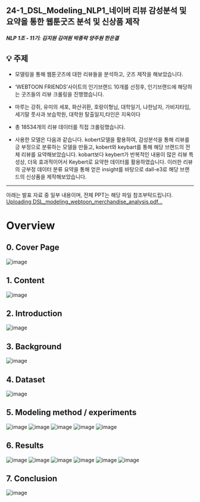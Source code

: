 ## 24-1_DSL_Modeling_NLP1_네이버 리뷰 감성분석 및 요약을 통한 웹툰굿즈 분석 및 신상품 제작
##### NLP 1조 - 11기: 김지원 김여원 박종락 양주원 한은결
## 💡 주제
* 모델링을 통해 웹툰굿즈에 대한 리뷰들을 분석하고, 굿즈 제작을 해보았습니다.
* ‘WEBTOON FRIENDS’사이트의 인기브랜드 10개를 선정후, 인기브랜드에 해당하는 굿즈들의 리뷰 크롤링을 진행했습니다.
* 마루는 강쥐, 유미의 세포, 화산귀환, 호랑이형님, 대학일기, 냐한남자, 가비지타임, 세기말 풋사과 보습학원, 대학원 탈출일지,타인은 지옥이다 
* 총 18534개의 리뷰 데이터를 직접 크롤링했습니다.

* 사용한 모델은 다음과 같습니다.
kobert모델을 활용하여, 감성분석을 통해 리뷰를 긍 부정으로 분류하는 모델을 만들고,
kobert와 keybart를 통해 해당 브랜드의 전체 리뷰를 요약해보았습니다.
kobart보다 keybert가 반복적인 내용이 많은 리뷰 특성상, 더욱 효과적이어서 Keybert로 요약한 데이터를 활용하였습니다.
이러한 리뷰의 긍부정 데이터 분류 요약을 통해 얻은 insight를 바탕으로 dall-e3로 해당 브랜드의 신상품을 제작해보았습니다.
---
아래는 발표 자료 중 일부 내용이며, 전체 PPT는 해당 파일 참조부탁드립니다. 
[Uploading DSL_modeling_webtoon_merchandise_analysis.pdf…]()

# Overview
## 0. Cover Page
![image](https://github.com/DataScience-Lab-Yonsei/24-1_DSL_Modeling_NLP1_Webtoon_Merchandise_Analysis/assets/155510322/4aede3a3-9a5f-4975-b24e-0009da30e3c6)

## 1. Content
![image](https://github.com/DataScience-Lab-Yonsei/24-1_DSL_Modeling_NLP1_Webtoon_Merchandise_Analysis/assets/155510322/7754a2d6-2c56-4f15-bdff-22eeff236e5e)


## 2. Introduction
![image](https://github.com/DataScience-Lab-Yonsei/24-1_DSL_Modeling_NLP1_Webtoon_Merchandise_Analysis/assets/155510322/23d697af-db76-4534-a0c7-588c5175fc14)


## 3. Background
![image](https://github.com/DataScience-Lab-Yonsei/24-1_DSL_Modeling_NLP1_Webtoon_Merchandise_Analysis/assets/155510322/d28ac02b-9404-4d09-acaa-019573c2b72a)



## 4. Dataset
![image](https://github.com/DataScience-Lab-Yonsei/24-1_DSL_Modeling_NLP1_Webtoon_Merchandise_Analysis/assets/155510322/8744c83d-e0df-459e-83eb-baa3d1951eac)



## 5. Modeling method / experiments
![image](https://github.com/DataScience-Lab-Yonsei/24-1_DSL_Modeling_NLP1_Webtoon_Merchandise_Analysis/assets/155510322/bf56aa6d-774c-4ada-be0d-2e4ac1338433)
![image](https://github.com/DataScience-Lab-Yonsei/24-1_DSL_Modeling_NLP1_Webtoon_Merchandise_Analysis/assets/155510322/569f4a4f-c247-43e9-840b-4b333e4b40d7)
![image](https://github.com/DataScience-Lab-Yonsei/24-1_DSL_Modeling_NLP1_Webtoon_Merchandise_Analysis/assets/155510322/fb50bfad-22b6-490a-b650-24c0f02f6f0a)
![image](https://github.com/DataScience-Lab-Yonsei/24-1_DSL_Modeling_NLP1_Webtoon_Merchandise_Analysis/assets/155510322/1870d570-f48e-4b15-9d1d-7ca03e890be7)
![image](https://github.com/DataScience-Lab-Yonsei/24-1_DSL_Modeling_NLP1_Webtoon_Merchandise_Analysis/assets/155510322/77928e7f-88eb-4839-bb9b-bb8633ade115)


## 6. Results
![image](https://github.com/DataScience-Lab-Yonsei/24-1_DSL_Modeling_NLP1_Webtoon_Merchandise_Analysis/assets/155510322/35cad8ae-e2e9-4f03-8697-64e5ae884cd2)
![image](https://github.com/DataScience-Lab-Yonsei/24-1_DSL_Modeling_NLP1_Webtoon_Merchandise_Analysis/assets/155510322/ef874185-74e3-461a-a1cb-9ac2c244ac5c)
![image](https://github.com/DataScience-Lab-Yonsei/24-1_DSL_Modeling_NLP1_Webtoon_Merchandise_Analysis/assets/155510322/4aee8e9e-b216-4014-9a88-d9f4cc6589e6)
![image](https://github.com/DataScience-Lab-Yonsei/24-1_DSL_Modeling_NLP1_Webtoon_Merchandise_Analysis/assets/155510322/f07bb13a-7762-4ac0-afda-2feae2241080)
![image](https://github.com/DataScience-Lab-Yonsei/24-1_DSL_Modeling_NLP1_Webtoon_Merchandise_Analysis/assets/155510322/ed39963d-4452-4193-8017-21c657dee1ec)
![image](https://github.com/DataScience-Lab-Yonsei/24-1_DSL_Modeling_NLP1_Webtoon_Merchandise_Analysis/assets/155510322/31e068d5-733b-49a4-8f22-ebc398d4fbfd)



## 7. Conclusion
![image](https://github.com/DataScience-Lab-Yonsei/24-1_DSL_Modeling_NLP1_Webtoon_Merchandise_Analysis/assets/155510322/33b11949-8df5-487d-9ca2-449d0572c7d1)


